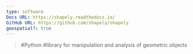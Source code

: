 ```yaml
---
type: software
Docs URL: https://shapely.readthedocs.io/
GitHub URL: https://github.com/shapely/shapely
geospatial?: true
---
```

> #Python #library for manipulation and analysis of geometric objects
